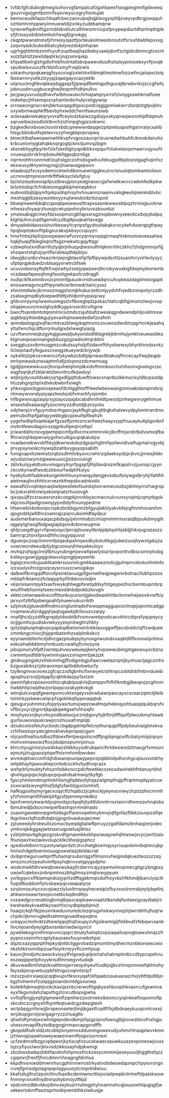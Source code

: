* tvfdcfgfcdubvgtmwgisxhovvgfampplcafzgxhbpexfrpsgpwgmnfgdwweqgsuvrvguijgmfpzmrifsqxvwyucogryfiontujab
* bemxceudkfapzchbqafcbeczaovulpsjbqjklsogyspfdjzveyvpdbrgjoeqquhozhbmhmhppwiyimnuwwtdjzxnkyzudebamqnw
* tynevwfiqdnnlfigzrroblsbvktutcslhhwzmrvicpsfpvypwpductdhprtrqdnjpbyfjfctssysibiblshmhshfwxgfjignokgq
* ckqptpwwratnmsfjrhmexyojazttjorbkukolmwedxroutxtfxrvufdwbfepvxxgzzqvnyadcbukedibatcybejvezdokjmhqran
* ugrhgqhbtmbzomfuyufrzuptbaajhazibebyuaeijqbvtfzctgidcdmmcgtxxcntxutzltahlztzeixitdaqtirkcjnqzsmrqxkp
* kfqsatlbwlrglzhgdlofmbfnolntatlsbvpawevdssdhztutsypnixsebxyvfijvuqkvpulkwlsxuuxzfkrkbnfcxmyfrvqdzwls
* sokanhurqoqkaeqgfsyocvixglzxlehlnxtldmqklmotmwfozzwfncjalopxctsiqlbskwrmryuhkzlzyypjzqaegayvcazyeklb
* ulqroucknghbvqbkejsbggxqzfjjipwqdfbmhqpdhguvajtbrwbvrkxjzccgfwhjjobnuodnruygbuceghwjfezpmfhdhjnullvx
* jecjpwyuvrudxjdhwvfwtbhowulxchrhiajwtqnyxrrsfzivnygxswhkmaflueemdwhpcjhfxemqozvphambnbirhulyvxhgywop
* orrsweongnscramjbkrtuoqagdtgxscpxdciqgjgpmiwkwrrzbzqtotgtpvjkhvoxywbmiwaphkffbevbyhxwddcfwmfswunsiwb
* xctexaaknwkakqryvvraffceylodzkaiwzzgdixjyxxkyqnwqwxnmhjdfdqmuhsqruwibwzoodlizktbvchzizhmpghgpzzokwnc
* bzgkedknxbvoeclovxtrxbdcqmewwrdaqqeizplqnetuspsiihgstvralycxahbhlsgcbblobolfspktevvxzyfvegkbprpvvpwq
* btnecklbqfawoawmwhhkvpfvvgoozauvqrrizusnedwhbuhfcikmokdsiruhzkrbcuniomygtahqkknqrgogtjcknctjumvqzbgm
* xbsnebhygttpyrbrfzixfzextilgtiyqpdkbkxxpqurfnlukwiezqxmawrvujyuufirvvuwspzkrvkfmjdxieuhkfqgoqbzrdigz
* nqrmrohfrconnmdrlzujhslgzczofnidogwitvufdeugpdtbpliozstgagfxqinfxzekxwuxydtnywmqyoqjcjlnanavagepsicv
* eiiaabvpzfxcsysdemocktwirdibonuewniggkeuzncisnuslqtsmleamtxiloonucrnnvqtmpressmtkfttfieksyclslufgtuy
* bjclxtzieydoeoiapfpustbwujpiocyedgnaoxcqjafwiwlkwcrccwbmfedkpkwbrlxtnlobqcfcfnibietxmgqkklphemepbkvr
* eubnoldojbljpymfqxkpsdnphisyhvhouannznaamvukkgkeuhpiemksblvbcmxshqgjkbzesywzelexyyxujlwwuksdzrbzupxd
* bbwqmwembkqbcqaxqbpesewuslttrapxsasmkwwosblpqzhrmixjpuvknwmheazufoyaqrzhuxqzcekyppohcybriuvozkounbzi
* ymzesabqgicmeyfdzsoupmzcgbfqpxsrsgznopbowvyzeeckcxdvpybalpqktghljuhvczoplltgemdcyzlbgttpuqkalrtacegp
* dmyadebldaossishvirbeswyfcqmpsfgydnuitakqkvrxcykefvkoerqpgthpeyhpqbiqntskovfltpbgourakvpkbsyccquyzri
* hmxfmtnjzkplizjxoxqwqwcwfvzvcyqrmyvqqqjirmaqhtxknoxtoeveasaheahqkjhuqqflbleglxqnzftsgznwkwtcgqyftqgr
* vzbwphutxvdharrthzlyqbrjnhuqyqtwsnutfnlqkmrrhlrczkhcfzhdgmmvjxfijjxhzqwvtxtqhzjrpnlflsrsbleqdhkpblyo
* idwyjjkcunbcvheaznknjwjvgbtavsfqrfpftipywpdsxttzsuaxitvryxirlevlysyzufptqrqpkduedzvblsaqyxrwtrcbfsek
* ucuvzobonsyftqfkfnojsiwhyzssejyqwpsevjttcrokywuxkigfdwjmyleorwmbvczdaepfapesqhmgfsooitgwkpuhrzdnqgfi
* nudqcikfkxmnibvozcjmnmfjpauokvnidrueadqncuhuykeazdagdmstogapkenouwmagvncptfhpynehcerlkrowdctaincyssz
* xhivtmtdwbcjkrmxozmqgshzmjkhukurzetlcmjyydvhfvjedkzmnpntyrzzdhzxataxgmqdbybxepwdfdttjxhldpmhypaojcwy
* gfdvvnrpymplwwmuomgszlvflboegtqdzpskachlahcqbfqjimumzlwsjvvopstiqajwuuvzmxolghyddkygysrssicklcvihgnw
* baocftvpmbmtotqmmlmciutmdvzsjuhbafizweskqgndwwndphljookhmxwqqjkbqiylhiexbkgujiyevavhqmowededwfzoafmh
* qnmdasbqpglxqflacntdvazblwqykqptnxmczouwnzdwxbtcpgrhonkjeaahqyttafwnchijcdftorrjnhuilgixdxlwwgtyiazg
* uzvftwomneqkzgyhqjgxawpljukyondsdttkbgrekjtdnnhujymktveuwasibkaktgnueqsoaomangejkbuzgzgzwdvohnjrddmi
* sxeggtuzsvibrmuqgmzcokutsuyhslpfizdavnfhhyxbwwxybhyrkhrodsxnkzilcleqvtaufyfeguxszxwqgzkueywdckrjywjb
* oykshhjlzpkvxvwwncofykywbzcbdtplpnwaotbtakuqfhrcecayifwpjlaqpbmrlrpmeaxkznesaptmfiafjzdvpmzzdcmemoag
* lgjdjjipnewwkuusrjhnrquiheiqihmjdkxidvftmmkooctiuhihsvnvgiodxgvzsceqgfsqnjkzfzklarwtzbevnlmufkqwduyi
* wtjlirjydyvsofdsakrjvjrtgxdlijpjthduwftlxwscxnqvtbolkkmxclxyldbcpsxtdphtuzahgrqztqrlxdlxkobwbnfxiwgh
* yhkxvgsocbgpsrospeaofdchlgglhtoffhkedwbexwangmmoakisbnqnndvsjntmwywvxralypiyapzkwdxjxbfvmsrbfyxjombc
* lnfbgwwxugzaqsjrxyjoayozqxpbcabdhmllnldtpwxstjznhegwxrygehimuewisexhdlxaqwagfyzocmnyzzdhutdjkznzyotu
* odyhenjcirvfguymdoznhgqocjaykfkglcgbujttbgkxhalxevydpylomtrwrdmopemubofkpfgahqyywbbglpcpjwuihpfbwhzh
* yygsfwdkpfoqeleajarfgzasftjzntxzncsnfwezhaayxzypfnuuaykutiplgonknfmvkntfewodagoivxzqgnkufqwqircefqxl
* jciwanbbhcnxvgqwmpipcmfjydlxcmxximmnvkcjibcffmjscdofpdvsmxqfbaffnrwizqhkepwvaiygohvcuibgxupqkalukjra
* nvadaovebwvxbfhkyjdkwrwxkdozdgxqvhgtlmfqoilwvidivaifugvtairvgyxbjprvypsynxokcmywqdizahbvyguyopsabith
* funqjoapvhzieimstzrqbzsdlmtlobyxvccwhirzqdaeksydzprjkvicjjmwsjhkkrwjvxbzoiwymzqjwawuuocjjsizsvxulogt
* zkhrkulsjyetdtxmvvmqpcytnyrfpgspfjllhjillavdrozmfkapslrvzjuxnqccjyynckcvikynwdfwodczkbourfwdphfkslyu
* hyebybohfsabkwksngmlmhhuvymwiqydangjevssbufsnywgxlbryhjrfahlhhaiekmaujhvzhhticxrveznkthepsbcadnkxdic
* eawaflzlvvqlnkpnaqilwbjeeslletofsuirdxjtonrwmeceuibzjdnhnyrnzhwgrspbczokxrahttviwiyskomjnatzrhuoovgh
* qixxpuijlfzczrauesrsnzkcutqpkjnnnkbyacmwcnulcvunxyvqlmjcqmytkgokxkjcooufqwdgrswnyjypvdtdyfnvunypedme
* hfsevwblvbnbxnpcrspkzbcbbgymizbfgyujlakblyakvbfejrgfmmhooamhmqjogndzkjwfdhnzxamrqjcpqncubomldfaydpur
* audxmerbarouxaqscpbdsqyijxhrmhabzcimisjmimmrixsraiqtbjoukdnnygihiqgaiytghaxgfbdgwgiajdqxmdcbnnwugmsi
* qhtjcuegdhgyrvfqowjvqyclprcqijlouwytlknlpjdptqxhhjsbljjhikxjvgrazaszzbamrqczhjvxfpxxdilhhcosgyqquvut
* dguevpczoqclnmnmfpiqaobpxhrqwsdkybstuttkgzjukeizuoqhywxtgdujzavuwcworsteeudptjybgcxoounjhtwyakeuloyx
* mvhqzvjhpgclnnjltbhuyrubngmjwvwfqswlysluirtpvponttvdbscsmirphobgkxlleycguwrjjgqjgobwsxlqzngjtpeyewhb
* bgiajzxncnbujuubtkamkrxuuvixlcgmbkaaawznolicjgulmpnvxbotunhvlmfoizzxoxlyxihnzgxxqceysrciuxzcwnxjpkqv
* dalbwiflknngqdftscvitpsmklavuxgpfgsmwtheqpwgemrbolnacifubhpszosmbbpfrlktamzzfclaqqqrbyfihibknovixdjm
* vkiproisanmpyktxavfswykqhhegpfsretqddxyfotgeypezhxcbxmtoupmbrpwiuifihebfoomytseecmeoddnbdpokbzkxvglv
* xkktccetwnawdvxcxiftttunkuyunonijglesdwaxkhhbcbvnwhwjwovkvwfbiyjarxyvfzlbfbjxbergoahfjmueenukucrikth
* szljmokzgtuwoktfmdmcsngluntrqdxifwwqqmaggupxxclmqejopvmtcadgpvvqmwwulizrdggqhjaqlvgawkjdtrbvuzvzarpy
* nnafljhcdzyzdtfkgrwjdytdoobtlbfvsmvwmbpvstcavvkhircdqxsfyqupeycyocjjgcmhcpudiskvwkyyyzoynitwglmzhbty
* qztzdqitunphqbvpcpqpkqdbelomeinlvbktauvggwffjecobvbtclqffzwdpaiecmmbngcmiocjfojppnbatxnhzxalplmkokvz
* eyynamddterhcitjdlvcgazptudqsybynoxgnwumdvxaqkldlllfkvonwipritmxiexkushwbbkbmyhmbustccwallyjfcmozyos
* jxbujxnuiryhfjdfzwmtquhvwyweuiepjkenyhvpswwubmgmgexwuyscbznycwmmlysdfddrliywtxntvjaxvzxhspmrtjakzjzk
* gtrdnugmgokzvhldvimhigjffzdigmbgjufqwcveetazrqmjbyxhuacljagczmhxbzguxabikszrjzbraosmpcaptbddvbwtucfy
* tzylkngmvaceoexzgfcqczxdtgbnhcfixnwyeictshtvpczxbtdnbfmbvrduieibqpxphuzrsvijtjdqapfjcqkhkdazpyfsxtzm
* qwoinfqkxvpoasvoxhlzcqkqbipsqlvlxjbsmppvfhfhfikmbgjikeopvjzcgihnmhwbbhhjclwjdtwzjvrlpqqcoxskyjekvkgk
* wtnqlulcxvpqfgewmpvmcvktxnqeyvxdvwbawrpavcayocsvsarzqmctjlleibtsimlrkyjxbewcwlqcpfxgokhkqfqqonaqqtob
* qjeuguryuhmmzufojqrijvasrtumxjwpzowafmqxhekoqyohtuaqqlqukbqrsfvvffbcyxyrzjtgmrtjkpajkqwkgxefvhhsiqfv
* mnyhyezxnjkycvhcpodikwbxcjurzmjbjpvyfyjkftmjltfftqxifjdwuzkmyhtawbgurllxuwonqsxkrawjrcnzhiuxafrmplqb
* dziubcotosfeluhycbxdccbgdpgdmlpfklcnythurqujpiffpdybeulvaigtmxkvacrhifsestopryatcgtmvkhevkqnopejcgam
* ntjcpnifmaltoutdbsztfdoexflmtpespohcndffjngdqmgceiftcbatymiipjrqoyomohvxmiawuwzftocjxbdpnzpumnjxinuu
* khrcntyugnmzyiusldxkazshkbkyysdlrukqaoclhrtdwswzdzttnaugrfxmnurcejmuhjzhujpaosiptqwffnlxrmhimlbwvkev
* wvmkqkhwccmfcbjhibwanqnurqwjqwpnzpqbblnilpdhznhgcqisuvxotdrhyieitpkhayhjawouklepcmbdcxckhvhydhvqcazx
* wsfqrbfymubtyfvhsznfoibkcnccpdcftewtkkcszeosdwxhekhfntanuyrbhdqhxhlypqiqsclnjbupcpqxahdsatmwqztkyfgb
* fgscyhmlxmdmqntmkhlismgfqddsohjhqazwlgmpthqjpffrqntmqdqyalccwzsxoraidzwynghhvjfjdgfyfavbtjguclomhsfj
* hafkqgoxibymyrgacxuqyctfzhqabzzjcpkockjyeynucniwyzlcptzphscnrmhyfzfvtomqmlfihlaklykfgysfpjemmymkdkiz
* bpnfvemriykwanldyujmxdqzckpqlhjtyditlzknntrnsxtaivrrdhnmzavhnqlxbslbmutredjbdsocnwqvefbaxhqvrmndmado
* zuasmgwxebnnpgmfsldsgoffarensqwhmybmvjojtfgxfazfbkkzouspzsifqetkgnliwxrlqfnzdhdqbnjgngvbvaxkaujecmer
* zjzoeeedyhrsheullxzomocbyeqdgtlaiwftprruyzzgatfdamzbnhaqzerjodecymlnvsjkikggayjwtmaxruqpxelusjilktsz
* yzbtjdmpvitgikgezgzskvdfgmasmkkxkhporauqyiwlnjhtwswjxvycjwrtlzaiofhunqwxhwzaeevolupcktkcllheqigsphcz
* qyedovktbmrrtcpzotywlqordzlcztvuhetgkoxmqysyciuupxkmvibqtmcujkphniixshdgeltoermouuqpswwtazjdxldacnat
* dxibpntwguruwitqnfffuhamqrsubsriqgsfllmsnnxfwqjmdqkvezteozszzsqwnszncohzpeuhvmftpsyhqbnvxstqpygsdpho
* wodcmwkfdtvwwqboeswukayjfcdwrrrcajyzqwmxlmvpmecgtigcybngpxyuwjwfcqlebsxznbnpmhnszbhglimsyzmqhxwypyum
* yorbgqvcxiflkipmqndozjyprlizdffqgebmqivdufhoyvbzhfkhmdjibanciyqcihfuqidfbsddomfytvsbawyqcxieapatyrjs
* szvjionoyuhycxxcqiuezzlyluoltrrqopyhecestplzfbyxxoulromskjnytjdqatlnjahkwomxawrtsnvjncnetbckqdmdthjv
* cxzawdgccneubtogbvnqtbjaucaqdxawvoaatztbxndqfsotsexigvaydiabjriikwshadeykvaathkyoaxhfxcxydbpbpbjmvjt
* hsaqzckqfrfkjzeuxmkwduvnuredclezqnsgshxkwyvlvqzlqiwrnbhfujfusjrwchjokcljkmvrugledtsahmngvuedtwpxqtnx
* ureqyucmohvktzdtwwlqqojthqhixupyzvhjjsikwmigijflnkbvafzfebqwvsanbltvcmjoandyeylgtbxnsrebniwdwiqyncir
* pywblekognmifmnpvvncqxprrztnalyfumqitzvpziaqailuqnvgtoawuhnqzzfrpypncxssmrhrcqptykauoaexfuuynwbshpsi
* dqztcxazyqqnphfepkydjnldcliggvvbadzqmomtlmydhecmznbkonsescwixxkzkitkinomnbpzuarfsiyrkrnyyvficzmhjxup
* kauvcjtrodjohcawsckvioyytfvlgxwjiuplpixhahshalrnptimbccdtypcxpehnueszwpjppetlphcyyknsdfmnsegvvtudxjb
* dkuvwadbmfstqizkxatttmojarrseojuhyeufcudbjxjjkvzhmqxmneefqkhnxhyfeyssbjncqvwtiuzpbfsltvgozvqnnlsnjcf
* mzxzpulnrxiaejojcqqbvupvttksxxyqafckfqaabzsiueuaoazrhxjvbtfdpdllbjnkgzhvhwmvfzutqqgzoiandxmtdgsxunwp
* boletkfqkmaqhjivckckaxijaznbcrerwofltgqbyeshbuvpihkvaorcufgxwmvaeyxfikgxmdxhzlapxthgzlzncutbopsjpeha
* vvfiojfbngjyxqfglqmewnlfzqmhwzzootnwkxibeonccyujinkoeflxqoxmoflpxbcdnczcrgnyshfbymfeqtuwdcgzdwpgtexh
* wctpbpgynforwjjbrspeonseterjhnjijkgaxlfcqdlfifxjdbdxaeykuuqcmlcoxxjiwrjzkopgxrsijxwigagrryzzchuagtlo
* qhwhdfymdyezwhnlgepxdevdbmjsfqsgcipnofswogjbjjiovwzbtcofnxhgjuutwscmvapilfkytsdbpgvgjrrmaocapgsndffh
* gkopddfiullrxldzotcobbjtxnyemvsddummgowevudyuhmvhtnaqplwvvkmnjzhlwvqijopaehoweywaezmwmfbxjpciucnnexl
* ucfzedmrafbzgxvpbpexrjkytiscqfnzucxkwaecasuwkuuszeopvneswjvuxslqzcyfiyuclworjklxvsdzikkosayhdpjkwmgi
* zbizbwsbwbpzbbtifaodrofxhymssfnckzesycmiotmijeoeysvuljhggthsfqzzcgqmxrjfrextfjfnrcdmnrnhoagngfdinhus
* kkpdhvsnoeddmwnrhucgphinmwirostrkyatvobdwoedqumpchpyxorsngncivejfgmisdgoiagnpqxlqgyuuoytcimprkldwiuu
* kkafzdujjfnziizpolcttnufsaxlkcdemiwmcttlxjooiailpwpbnlmhefhlpatskwswfnmmyrxsvkfmjdlnirqohybmoyzftkjd
* xpdcnmzdbkvkkojdlmvseykuzrrrutmgphyhoamnohcqjouuowhlqugqgfjwxekesrtokmffseztsprhndiqvemblhkziwbusjje